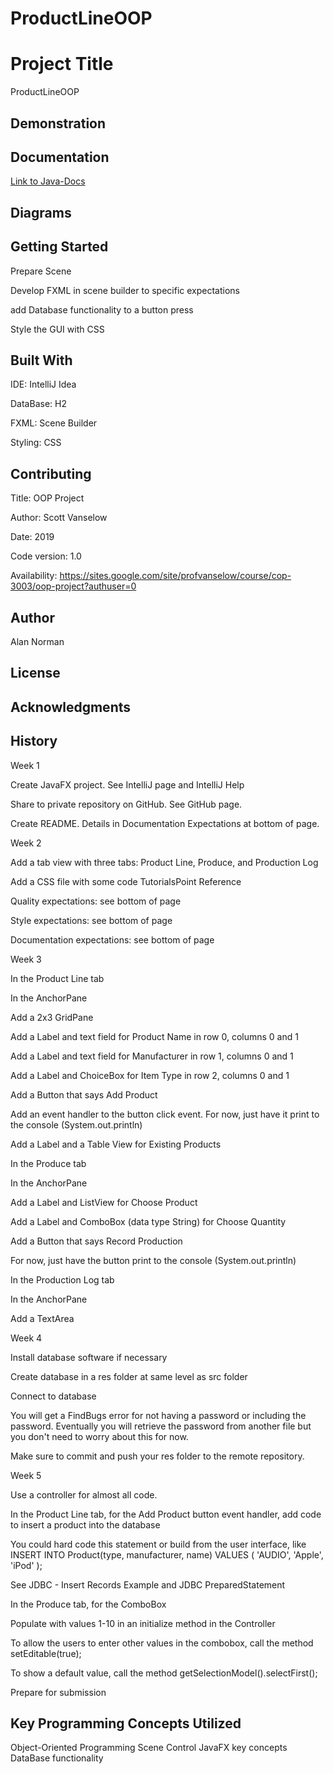 # ProductLineOOP

# Project Title

ProductLineOOP


## Demonstration


## Documentation
[Link to Java-Docs](file:///C:/Users/alann/OneDrive/OOP%20Class/ProductLineOOPtest/doc/index.html)

## Diagrams


## Getting Started
Prepare Scene

Develop FXML in scene builder to specific expectations

add Database functionality to a button press

Style the GUI with CSS



## Built With
IDE: IntelliJ Idea

DataBase: H2

FXML: Scene Builder

Styling: CSS



## Contributing
Title: OOP Project

Author: Scott Vanselow

Date: 2019

Code version: 1.0

Availability: https://sites.google.com/site/profvanselow/course/cop-3003/oop-project?authuser=0


## Author
Alan Norman


## License


## Acknowledgments


## History
Week 1

Create JavaFX project. See IntelliJ page and IntelliJ Help

Share to private repository on GitHub. See GitHub page.

Create README. Details in Documentation Expectations at bottom of page. 

Week 2

Add a tab view with three tabs: Product Line, Produce, and Production Log

Add a CSS file with some code TutorialsPoint Reference

Quality expectations: see bottom of page

Style expectations: see bottom of page

Documentation expectations: see bottom of page

Week 3

In the Product Line tab

In the AnchorPane

Add a 2x3 GridPane

Add a Label and text field for Product Name in row 0, columns 0 and 1

Add a Label and text field for Manufacturer in row 1, columns 0 and 1

Add a Label and ChoiceBox for Item Type in row 2, columns 0 and 1

Add a Button that says Add Product

Add an event handler to the button click event. For now, just have it print to the console (System.out.println)

Add a Label and a Table View for Existing Products

In the Produce tab

In the AnchorPane

Add a Label and ListView for Choose Product

Add a Label and ComboBox (data type String) for Choose Quantity

Add a Button that says Record Production

For now, just have the button print to the console (System.out.println)

In the Production Log tab

In the AnchorPane

Add a TextArea

Week 4

Install database software if necessary

Create database in a res folder at same level as src folder

Connect to database 

You will get a FindBugs error for not having a password or including the password. Eventually you will retrieve the password from another file but you don't need to worry about this for now. 

Make sure to commit and push your res folder to the remote repository.

Week 5

Use a controller for almost all code. 

In the Product Line tab, for the Add Product button event handler, add code to insert a product into the database

You could hard code this statement or build from the user interface, like INSERT INTO Product(type, manufacturer, name) VALUES ( 'AUDIO', 'Apple', 'iPod' );

See JDBC - Insert Records Example and JDBC PreparedStatement

In the Produce tab, for the ComboBox

Populate with values 1-10 in an initialize method in the Controller

To allow the users to enter other values in the combobox, call the method setEditable(true);

To show a default value, call the method getSelectionModel().selectFirst();

Prepare for submission 


## Key Programming Concepts Utilized
Object-Oriented Programming
Scene Control
JavaFX key concepts
DataBase functionality
